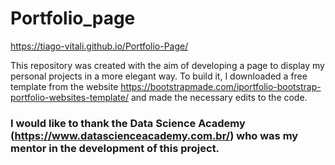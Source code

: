 # Portfolio_page

https://tiago-vitali.github.io/Portfolio-Page/

This repository was created with the aim of developing a page to display my personal projects in a more elegant way. To build it, I downloaded a free template from the website https://bootstrapmade.com/iportfolio-bootstrap-portfolio-websites-template/ and made the necessary edits to the code. 

### I would like to thank the Data Science Academy (https://www.datascienceacademy.com.br/) who was my mentor in the development of this project.
